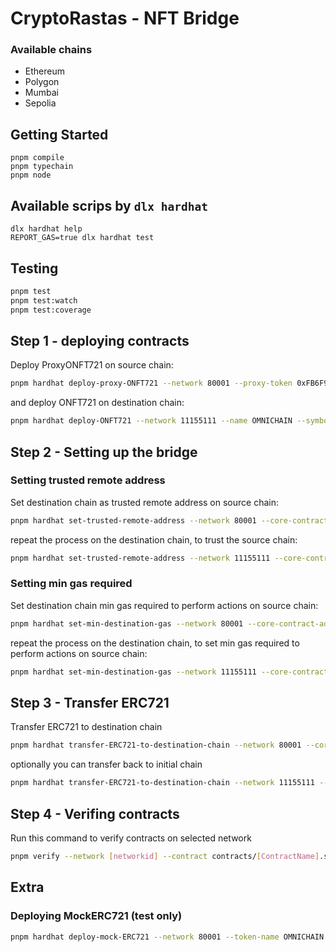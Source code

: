 # CryptoRastas - NFT Bridge

### Available chains

- Ethereum
- Polygon
- Mumbai
- Sepolia

## Getting Started

```shell
pnpm compile
pnpm typechain
pnpm node
```

## Available scrips by `dlx hardhat`

```shell
dlx hardhat help
REPORT_GAS=true dlx hardhat test
```

## Testing

```bash
pnpm test
pnpm test:watch
pnpm test:coverage
```

## Step 1 - deploying contracts

Deploy ProxyONFT721 on source chain:

```bash
pnpm hardhat deploy-proxy-ONFT721 --network 80001 --proxy-token 0xFB6F96b38AEaA0489FC0eEee8B105484f2111d99
```

and deploy ONFT721 on destination chain:

```bash
pnpm hardhat deploy-ONFT721 --network 11155111 --name OMNICHAIN --symbol OMNI
```

## Step 2 - Setting up the bridge

### Setting trusted remote address

Set destination chain as trusted remote address on source chain:

```bash
pnpm hardhat set-trusted-remote-address --network 80001 --core-contract-address 0x2c1Af868C8153E47Ba44F889A610b205c5872935 --destination-chain-id 11155111 --destination-core-contract-address 0x5a81cF53F84957bC83D1cdBF13878FA33ea75Ab1
```

repeat the process on the destination chain, to trust the source chain:

```bash
pnpm hardhat set-trusted-remote-address --network 11155111 --core-contract-address 0x5a81cF53F84957bC83D1cdBF13878FA33ea75Ab1 --destination-chain-id 80001 --destination-core-contract-address 0x2c1Af868C8153E47Ba44F889A610b205c5872935
```

### Setting min gas required

Set destination chain min gas required to perform actions on source chain:

```bash
pnpm hardhat set-min-destination-gas --network 80001 --core-contract-address 0x2c1Af868C8153E47Ba44F889A610b205c5872935 --destination-chain-id 11155111
```

repeat the process on the destination chain, to set min gas required to perform actions on source chain:

```bash
pnpm hardhat set-min-destination-gas --network 11155111 --core-contract-address 0x5a81cF53F84957bC83D1cdBF13878FA33ea75Ab1 --destination-chain-id 80001
```

## Step 3 - Transfer ERC721

Transfer ERC721 to destination chain

```bash
pnpm hardhat transfer-ERC721-to-destination-chain --network 80001 --core-contract-address 0x2c1Af868C8153E47Ba44F889A610b205c5872935 --destination-chain-id 11155111 --destination-core-contract-address 0x5a81cF53F84957bC83D1cdBF13878FA33ea75Ab1 --token-address 0xFB6F96b38AEaA0489FC0eEee8B105484f2111d99 --token-id 1
```

optionally you can transfer back to initial chain

```bash
pnpm hardhat transfer-ERC721-to-destination-chain --network 11155111 --core-contract-address 0x3a4B77E11D13bcEdbeb258EdC9B4c9f32d3d2849 --destination-chain-id 80001 --destination-core-contract-address 0x9795945E11EE64817622FBF51B77335feF678E08 --token-address 0xA91EC3b2bC0025d4A603045Afc3229a072dA5233 --token-id 1
```

## Step 4 - Verifing contracts

Run this command to verify contracts on selected network

```bash
pnpm verify --network [networkid] --contract contracts/[ContractName].sol:[Contract] [contractAddress] [arguments]
```

## Extra

### Deploying MockERC721 (test only)

```bash
pnpm hardhat deploy-mock-ERC721 --network 80001 --token-name OMNICHAIN --token-symbol OMNI
```
